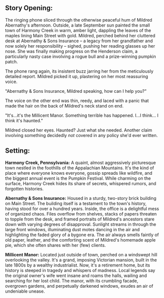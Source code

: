 ## Story Opening:

The ringing phone sliced through the otherwise peaceful hum of Mildred Abernathy's afternoon. Outside, a late September sun painted the small town of Harmony Creek in warm, amber light, dappling the leaves of the maples lining Main Street with gold. Mildred, perched behind her cluttered desk at Abernathy & Sons Insurance – a legacy from her grandfather and now solely her responsibility – sighed, pushing her reading glasses up her nose. She was finally making progress on the Henderson claim, a particularly nasty case involving a rogue bull and a prize-winning pumpkin patch.

The phone rang again, its insistent buzz jarring her from the meticulously detailed report. Mildred picked it up, plastering on her most reassuring voice.

"Abernathy & Sons Insurance, Mildred speaking, how can I help you?"

The voice on the other end was thin, reedy, and laced with a panic that made the hair on the back of Mildred's neck stand on end.

"It's...it's the Millicent Manor. Something terrible has happened. I...I think... I think it's haunted."

Mildred closed her eyes. Haunted? Just what she needed. Another claim involving something decidedly *not* covered in any policy she'd ever written.
## Setting:

**Harmony Creek, Pennsylvania:** A quaint, almost aggressively picturesque town nestled in the foothills of the Appalachian Mountains. It's the kind of place where everyone knows everyone, gossip spreads like wildfire, and the biggest annual event is the Pumpkin Festival. While charming on the surface, Harmony Creek hides its share of secrets, whispered rumors, and forgotten histories.

**Abernathy & Sons Insurance:** Housed in a sturdy, two-story brick building on Main Street. The building itself is a testament to the town's history, having stood for over a hundred years. Inside, the office is a delightful mess of organized chaos. Files overflow from shelves, stacks of papers threaten to topple from the desk, and framed portraits of Mildred's ancestors stare down with varying degrees of disapproval. Sunlight streams in through the large front windows, illuminating dust motes dancing in the air and highlighting the faded glory of a bygone era. The air always smells faintly of old paper, leather, and the comforting scent of Mildred's homemade apple pie, which she often shares with her (few) clients.

**Millicent Manor:** Located just outside of town, perched on a windswept hill overlooking the valley. It's a grand, imposing Victorian mansion, built in the late 1800s by a wealthy industrialist. Now, it's a retirement home, but its history is steeped in tragedy and whispers of madness. Local legends say the original owner's wife went insane and roams the halls, wailing and searching for her lost child. The manor, with its crumbling facade, overgrown gardens, and perpetually darkened windows, exudes an air of undeniable unease.
